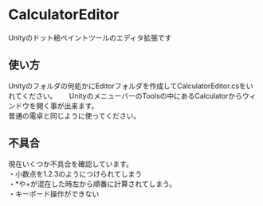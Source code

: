 # CalculatorEditor
Unityのドット絵ペイントツールのエディタ拡張です  

## 使い方
Unityのフォルダの何処かにEditorフォルダを作成してCalculatorEditor.csをいれてください。　　
UnityのメニューバーのToolsの中にあるCalculatorからウィンドウを開く事が出来ます。  
普通の電卓と同じように使ってください。  

## 不具合
現在いくつか不具合を確認しています。  
・小数点を1.2.3のようにつけられてしまう  
・*や+が混在した時左から順番に計算されてしまう。  
・キーボード操作ができない  
